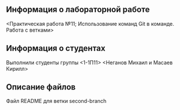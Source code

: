 ## Информация о лабораторной работе

<Практическая работа №11; Использование команд Git в команде. Работа с ветками>

## Информация о студентах

Выполнили студенты группы <1-1П11>
<Неганов Михаил и Масаев Кирилл>

## Описание файлов

Файл README для ветки second-branch